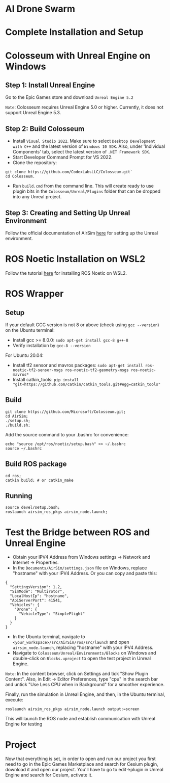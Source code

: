 # AI Drone Swarm

# Complete Installation and Setup

Colosseum with Unreal Engine on Windows
=============================

Step 1: Install Unreal Engine
----------------
Go to the Epic Games store and download `Unreal Engine 5.2`

`Note`: Colosseum requires Unreal Engine 5.0 or higher. Currently, it does not support Unreal Engine 5.3.

Step 2: Build Colosseum
----------------

* Install `Visual Studio 2022`. Make sure to select `Desktop Development with C++` and the latest version of `Windows 10 SDK`. Also, under 'Individual Components' tab, select the latest version of `.NET Framework SDK`.
* Start Developer Command Prompt for VS 2022.
* Clone the repository: 
```
git clone https://github.com/CodexLabsLLC/Colosseum.git`
cd Colosseum.
```
* Run `build.cmd` from the command line. This will create ready to use plugin bits in the `Colosseum/Unreal/Plugins` folder that can be dropped into any Unreal project.

Step 3: Creating and Setting Up Unreal Environment
---------------------

Follow the official documentation of AirSim [here](https://microsoft.github.io/AirSim/unreal_custenv/) for setting up the Unreal environment.

ROS Noetic Installation on WSL2
==========================

Follow the tutorial [here](https://github.com/ishkapoor2000/Install_ROS_Noetic_On_WSL?tab=readme-ov-file) for installing ROS Noetic on WSL2.

ROS Wrapper
=================

Setup
------------

If your default GCC version is not 8 or above (check using `gcc --version`) on the Ubuntu terminal:
* Install gcc >= 8.0.0: `sudo apt-get install gcc-8 g++-8`
* Verify installation by `gcc-8 --version`

For Ubuntu 20.04:
* Install tf2 sensor and mavros packages: `sudo apt-get install ros-noetic-tf2-sensor-msgs ros-noetic-tf2-geometry-msgs ros-noetic-mavros*`
* Install catkin_tools: `pip install "git+https://github.com/catkin/catkin_tools.git#egg=catkin_tools"`

Build 
------------

```
git clone https://github.com/Microsoft/Colosseum.git;
cd AirSim;
./setup.sh;
./build.sh;
```

Add the source command to your .bashrc for convenience:
```
echo "source /opt/ros/noetic/setup.bash" >> ~/.bashrc
source ~/.bashrc
```

Build ROS package
------------------

```
cd ros;
catkin build; # or catkin_make
```

Running
--------

```
source devel/setup.bash;
roslaunch airsim_ros_pkgs airsim_node.launch;
```

Test the Bridge between ROS and Unreal Engine
===========================

* Obtain your IPV4 Address from Windows settings -> Network and Internet -> Properties.
* In the `Documents/AirSim/settings.json` file on Windows, replace "hostname" with your IPV4 Address. Or you can copy and paste this:
```
{
  "SettingsVersion": 1.2,
  "SimMode": "Multirotor",
  "LocalHostIp": "hostname",
  "ApiServerPort": 41541,
  "Vehicles": {
    "Drone": {
      "VehicleType": "SimpleFlight"
    }
  }
}
```
* In the Ubuntu terminal, navigate to `<your_workspace>/src/AirSim/ros/src/launch` and open `airsim_node.launch`, replacing "hostname" with your IPV4 Address.
* Navigate to `Colosseum/Unreal/Environments/Blocks` on Windows and double-click on `Blocks.uproject` to open the test project in Unreal Engine.

`Note`: In the content browser, click on Settings and tick "Show Plugin Content". Also, in Edit -> Editor Preferences, type "cpu" in the search bar and untick "Use Less CPU when in Background" for a smoother experience.

Finally, run the simulation in Unreal Engine, and then, in the Ubuntu terminal, execute: 
```
roslaunch airsim_ros_pkgs airsim_node.launch output:=screen
```
This will launch the ROS node and establish communication with Unreal Engine for testing

Project 
==============

Now that everything is set, in order to open and run our project you first need to go in the Epic Games Marketplace and search for Cesium plugin, download it and open our project. You'll have to go to edit->plugin in Unreal Engine and search for Cesium, activate it.
















